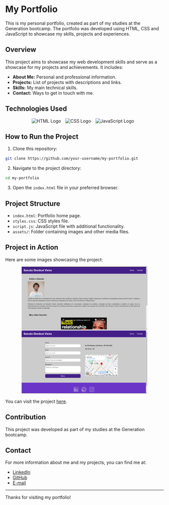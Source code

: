 # My Portfolio

This is my personal portfolio, created as part of my studies at the Generation bootcamp. The portfolio was developed using HTML, CSS and JavaScript to showcase my skills, projects and experiences.

## Overview

This project aims to showcase my web development skills and serve as a showcase for my projects and achievements. It includes:

- **About Me:** Personal and professional information.
- **Projects:** List of projects with descriptions and links.
- **Skills:** My main technical skills.
- **Contact:** Ways to get in touch with me.

## Technologies Used

<p align="center">
 <img src="https://upload.wikimedia.org/wikipedia/commons/6/61/HTML5_logo_and_wordmark.svg" width="150" height="150" alt="HTML Logo" style="margin-right: 10px;">
 <img src="https://upload.wikimedia.org/wikipedia/commons/d/d5/CSS3_logo_and_wordmark.svg" width="150" height="150" alt="CSS Logo" style="margin-right: 10px;">
 <img src="https://upload.wikimedia.org/wikipedia/commons/b/ba/Javascript_badge.svg" width="150" height="150" alt="JavaScript Logo" style="margin-right: 10px;">
</p>

## How to Run the Project

1. Clone this repository:
```bash
git clone https://github.com/your-username/my-portfolio.git
```

2. Navigate to the project directory:
```bash
cd my-portfolio
```

3. Open the `index.html` file in your preferred browser.

## Project Structure

- `index.html`: Portfolio home page.
- `styles.css`: CSS styles file.
- `script.js`: JavaScript file with additional functionality.
- `assets/`: Folder containing images and other media files.

## Project in Action

Here are some images showcasing the project:

<p align="center"> 
 <img src="https://github.com/sansaovieira/my_portfolio/blob/main/assets/img/imagem-home.PNG" width="400" height="200" alt="Home Page">
 <img src="https://github.com/sansaovieira/my_portfolio/blob/main/assets/img/iamgem-contato.PNG" width="400" height="200" alt="Contact Page"> 
</p>

You can visit the project [here](https://sansaovieira.github.io/my_portfolio/).


## Contribution

This project was developed as part of my studies at the Generation bootcamp.

## Contact

For more information about me and my projects, you can find me at:

- [LinkedIn](https://www.linkedin.com/in/sansaovieira/)
- [GitHub](https://github.com/sansaovieira)
- [E-mail](mailto:vieirasansao42@gmail.com)

---
Thanks for visiting my portfolio!
